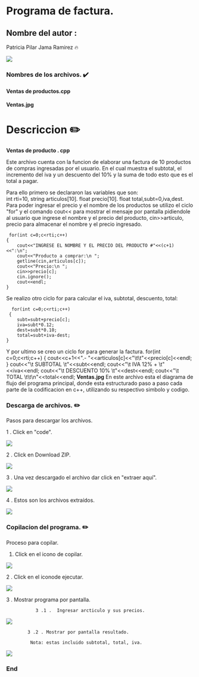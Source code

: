 # Programa de factura.

## Nombre del autor : 

Patricia Pilar Jama Ramirez :fire:

![](https://avatars.githubusercontent.com/u/86250193?v=4)

### Nombres de los archivos. :heavy_check_mark:

  ####  Ventas de productos.cpp
  
  #### Ventas.jpg
  
# Descriccion :pencil2:

**Ventas de producto . cpp**

Este archivo cuenta con la funcion de elaborar una factura de 10 productos de compras ingresadas por el usuario. En el cual muestra el subtotal,  el incremento del iva y un descuento del 10% y la suma de todo esto que es el total a pagar.

Para ello primero se declararon las variables que son:  
int rti=10, 
string articulos[10].
float precio[10].
float total,subt=0,iva,dest.
Para poder ingresar el precio y el nombre de los productos se utilizo el ciclo "for" y el comando cout<< para mostrar el mensaje por pantalla pidiendole al usuario que ingrese el nombre y el precio del producto, cin>>articulo, precio para almacenar el nombre y el precio ingresado.

     for(int c=0;c<rti;c++)
	{	
	    cout<<"INGRESE EL NOMBRE Y EL PRECIO DEL PRODUCTO #"<<(c+1)<<":\n";
        cout<<"Producto a comprar:\n "; 
		getline(cin,articulos[c]);
		cout<<"Precio:\n "; 
		cin>>precio[c];
		cin.ignore();
		cout<<endl;
    }
    
Se realizo otro ciclo for para calcular el iva, subtotal, descuento, total:

      for(int c=0;c<rti;c++)
     {
    	subt=subt+precio[c];
    	iva=subt*0.12;	
	    dest=subt*0.10;
    	total=subt+iva-dest;
	}
  
Y  por ultimo se creo un ciclo for para generar la factura.
     for(int c=0;c<rti;c++)
	{
		cout<<c+1<<".-     "<<articulos[c]<<"\t\t"<<precio[c]<<endl;
	}
	cout<<"\t SUBTOTAL \t"<<subt<<endl;
	cout<<"\t IVA 12% + \t"<<iva<<endl;
	cout<<"\t DESCUENTO 10% \t"<<dest<<endl;
	cout<<"\t TOTAL \t\t\n"<<total<<endl;
**Ventas.jpg**
En este archivo esta el diagrama de flujo del programa principal, donde esta estructurado paso a paso cada parte de la codificacion en c++, utilizando su respectivo simbolo  y codigo.

### Descarga de archivos. :pencil2:

Pasos para descargar los archivos.

1 . Click en "code".

![](https://raw.githubusercontent.com/patriciajama/imagenes/main/pilar1.jpeg)

2 . Click en Download ZIP.

![](https://raw.githubusercontent.com/patriciajama/imagenes/main/pilar2.jpeg)

3 . Una vez descargado el archivo dar click en "extraer aquí".

![](https://raw.githubusercontent.com/LuisAbrahanQuinonezCaicedo/Imagenes/main/3.jpeg)

4 . Estos son los archivos extraídos.

![](https://raw.githubusercontent.com/LuisAbrahanQuinonezCaicedo/Imagenes/main/descarga.jpeg)


### Copilacion del programa.  :pencil2:

Proceso para copilar.

 1. Click  en el icono de copilar.
 
![](https://raw.githubusercontent.com/LuisAbrahanQuinonezCaicedo/Imagenes/main/copilar.jpeg)

2 . Click en el iconode ejecutar.

![](https://raw.githubusercontent.com/LuisAbrahanQuinonezCaicedo/Imagenes/main/ejecutar0.jpeg)

3 . Mostrar programa por pantalla.

               3 .1 .  Ingresar arcticulo y sus precios.
               
   ![](https://raw.githubusercontent.com/LuisAbrahanQuinonezCaicedo/Imagenes/main/ejecutar5.jpeg)
   
            3 .2 . Mostrar por pantalla resultado.
            
			 Nota: estas incluido subtotal, total, iva.
   
  ![](https://raw.githubusercontent.com/patriciajama/imagenes/main/ejecutar6.jpeg)

### End
